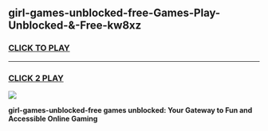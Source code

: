 
## girl-games-unblocked-free-Games-Play-Unblocked-&-Free-kw8xz
<h3>
<a href="https://premium76.site?title=girl-games-unblocked-free&ref=24A">CLICK TO PLAY</a></h3>
<hr>

<h3>
<a href="https://premium76.site?title=girl-games-unblocked-free&ref=24A">CLICK 2 PLAY</a>
  
</h3>

<a href="https://premium76.site?title=girl-games-unblocked-free&ref=24A"><img src="https://clearcache.store/games.png"></a>


**girl-games-unblocked-free games unblocked: Your Gateway to Fun and Accessible Online Gaming**
